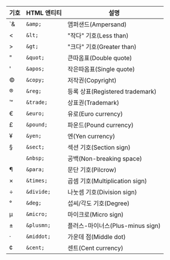 | 기호 | HTML 엔티티 | 설명                             |
| ---- | ----------- | -------------------------------- |
| `&   | `&amp;`     | 앰퍼샌드(Ampersand)              |
| <    | `&lt;`      | "작다" 기호(Less than)           |
| >    | `&gt;`      | "크다" 기호(Greater than)        |
| "    | `&quot;`    | 큰따옴표(Double quote)           |
| '    | `&apos;`    | 작은따옴표(Single quote)         |
| ©   | `&copy;`    | 저작권(Copyright)                |
| ®   | `&reg;`     | 등록 상표(Registered trademark)  |
| ™   | `&trade;`   | 상표권(Trademark)                |
| €    | `&euro;`    | 유로(Euro currency)              |
| £    | `&pound;`   | 파운드(Pound currency)           |
| ¥    | `&yen;`     | 엔(Yen currency)                 |
| §    | `&sect;`    | 섹션 기호(Section sign)          |
|      | `&nbsp;`    | 공백(Non-breaking space)         |
| ¶    | `&para;`    | 문단 기호(Pilcrow)               |
| ×    | `&times;`   | 곱셈 기호(Multiplication sign)   |
| ÷    | `&divide;`  | 나눗셈 기호(Division sign)       |
| °    | `&deg;`     | 섭씨/각도 기호(Degree)           |
| µ    | `&micro;`   | 마이크로(Micro sign)             |
| ±    | `&plusmn;`  | 플러스-마이너스(Plus-minus sign) |
| ·    | `&middot;`  | 가운데 점(Middle dot)            |
| ¢    | `&cent;`    | 센트(Cent currency)              |
